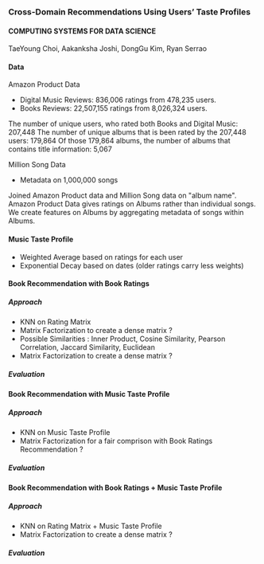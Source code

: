 ### Cross-Domain Recommendations Using Users’ Taste Profiles

#### COMPUTING SYSTEMS FOR DATA SCIENCE

TaeYoung Choi, Aakanksha Joshi, DongGu Kim, Ryan Serrao

#### Data

Amazon Product Data
- Digital Music Reviews: 836,006 ratings from 478,235 users.
- Books Reviews: 22,507,155 ratings from 8,026,324 users.

The number of unique users, who rated both Books and Digital Music: 207,448
The number of unique albums that is been rated by the 207,448 users: 179,864
Of those 179,864 albums, the number of albums that contains title information: 5,067

Million Song Data
- Metadata on 1,000,000 songs 

Joined Amazon Product data and Million Song data on "album name". Amazon Product Data gives ratings on Albums rather than individual songs. We create features on Albums by aggregating metadata of songs within Albums.

#### Music Taste Profile
- Weighted Average based on ratings for each user
- Exponential Decay based on dates (older ratings carry less weights)

#### Book Recommendation with Book Ratings
##### Approach
- KNN on Rating Matrix
- Matrix Factorization to create a dense matrix ?
- Possible Similarities : Inner Product, Cosine Similarity, Pearson Correlation, Jaccard Similarity, Euclidean
- Matrix Factorization to create a dense matrix ?
##### Evaluation


#### Book Recommendation with Music Taste Profile
##### Approach
- KNN on Music Taste Profile
- Matrix Factorization for a fair comprison with Book Ratings Recommendation ?

##### Evaluation

#### Book Recommendation with Book Ratings + Music Taste Profile
##### Approach
- KNN on Rating Matrix + Music Taste Profile
- Matrix Factorization to create a dense matrix ?
##### Evaluation

